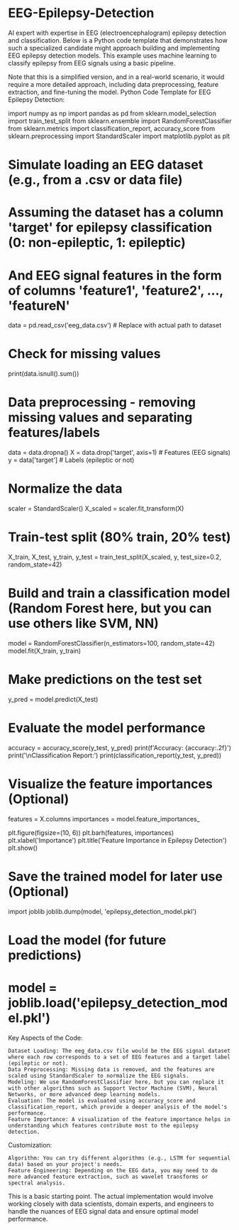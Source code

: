 # EEG-Epilepsy-Detection
AI expert with expertise in EEG (electroencephalogram) epilepsy detection and classification. Below is a Python code template that demonstrates how such a specialized candidate might approach building and implementing EEG epilepsy detection models. This example uses machine learning to classify epilepsy from EEG signals using a basic pipeline.

Note that this is a simplified version, and in a real-world scenario, it would require a more detailed approach, including data preprocessing, feature extraction, and fine-tuning the model.
Python Code Template for EEG Epilepsy Detection:

import numpy as np
import pandas as pd
from sklearn.model_selection import train_test_split
from sklearn.ensemble import RandomForestClassifier
from sklearn.metrics import classification_report, accuracy_score
from sklearn.preprocessing import StandardScaler
import matplotlib.pyplot as plt

# Simulate loading an EEG dataset (e.g., from a .csv or data file)
# Assuming the dataset has a column 'target' for epilepsy classification (0: non-epileptic, 1: epileptic)
# And EEG signal features in the form of columns 'feature1', 'feature2', ..., 'featureN'
data = pd.read_csv('eeg_data.csv')  # Replace with actual path to dataset

# Check for missing values
print(data.isnull().sum())

# Data preprocessing - removing missing values and separating features/labels
data = data.dropna()
X = data.drop('target', axis=1)  # Features (EEG signals)
y = data['target']  # Labels (epileptic or not)

# Normalize the data
scaler = StandardScaler()
X_scaled = scaler.fit_transform(X)

# Train-test split (80% train, 20% test)
X_train, X_test, y_train, y_test = train_test_split(X_scaled, y, test_size=0.2, random_state=42)

# Build and train a classification model (Random Forest here, but you can use others like SVM, NN)
model = RandomForestClassifier(n_estimators=100, random_state=42)
model.fit(X_train, y_train)

# Make predictions on the test set
y_pred = model.predict(X_test)

# Evaluate the model performance
accuracy = accuracy_score(y_test, y_pred)
print(f'Accuracy: {accuracy:.2f}')
print('\nClassification Report:')
print(classification_report(y_test, y_pred))

# Visualize the feature importances (Optional)
features = X.columns
importances = model.feature_importances_

plt.figure(figsize=(10, 6))
plt.barh(features, importances)
plt.xlabel('Importance')
plt.title('Feature Importance in Epilepsy Detection')
plt.show()

# Save the trained model for later use (Optional)
import joblib
joblib.dump(model, 'epilepsy_detection_model.pkl')

# Load the model (for future predictions)
# model = joblib.load('epilepsy_detection_model.pkl')

Key Aspects of the Code:

    Dataset Loading: The eeg_data.csv file would be the EEG signal dataset where each row corresponds to a set of EEG features and a target label (epileptic or not).
    Data Preprocessing: Missing data is removed, and the features are scaled using StandardScaler to normalize the EEG signals.
    Modeling: We use RandomForestClassifier here, but you can replace it with other algorithms such as Support Vector Machine (SVM), Neural Networks, or more advanced deep learning models.
    Evaluation: The model is evaluated using accuracy_score and classification_report, which provide a deeper analysis of the model's performance.
    Feature Importance: A visualization of the feature importance helps in understanding which features contribute most to the epilepsy detection.

Customization:

    Algorithm: You can try different algorithms (e.g., LSTM for sequential data) based on your project's needs.
    Feature Engineering: Depending on the EEG data, you may need to do more advanced feature extraction, such as wavelet transforms or spectral analysis.

This is a basic starting point. The actual implementation would involve working closely with data scientists, domain experts, and engineers to handle the nuances of EEG signal data and ensure optimal model performance.
